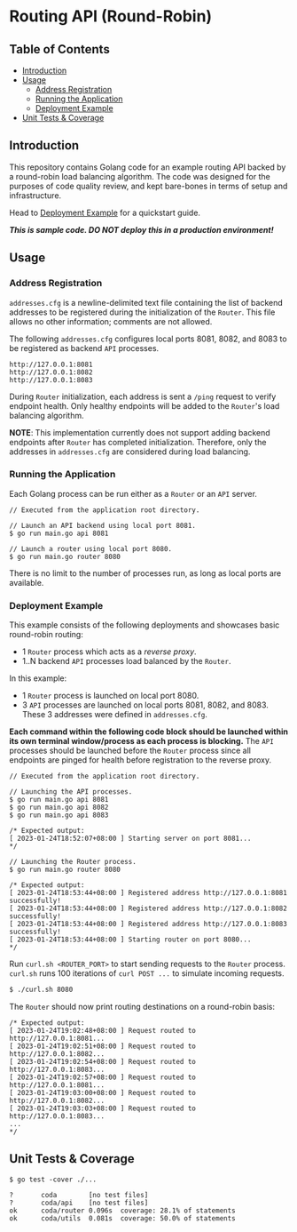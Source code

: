 # Routing API (Round-Robin)

## Table of Contents
- [Introduction](#introduction)
- [Usage](#usage)
    - [Address Registration](#address-registration)
    - [Running the Application](#running-the-application)
    - [Deployment Example](#deployment-example)
- [Unit Tests & Coverage](#unit-tests--coverage)

## Introduction

This repository contains Golang code for an example routing API backed by a round-robin load balancing algorithm. The code was designed for the purposes of code quality review, and kept bare-bones in terms of setup and infrastructure.

Head to [Deployment Example](#deployment-example) for a quickstart guide.

_**This is sample code. DO NOT deploy this in a production environment!**_

## Usage

### Address Registration

`addresses.cfg` is a newline-delimited text file containing the list of backend addresses to be registered during the initialization of the `Router`. This file allows no other information; comments are not allowed.

The following `addresses.cfg` configures local ports 8081, 8082, and 8083 to be registered as backend `API` processes.
```
http://127.0.0.1:8081
http://127.0.0.1:8082
http://127.0.0.1:8083
```

During `Router` initialization, each address is sent a `/ping` request to verify endpoint health. Only healthy endpoints will be added to the `Router`'s load balancing algorithm.

**NOTE**: This implementation currently does not support adding backend endpoints after `Router` has completed initialization. Therefore, only the addresses in `addresses.cfg` are considered during load balancing.

### Running the Application

Each Golang process can be run either as a `Router` or an `API` server.

```golang
// Executed from the application root directory.

// Launch an API backend using local port 8081.
$ go run main.go api 8081

// Launch a router using local port 8080.
$ go run main.go router 8080
```

There is no limit to the number of processes run, as long as local ports are available.

### Deployment Example

This example consists of the following deployments and showcases basic round-robin routing:
- 1 `Router` process which acts as a _reverse proxy_.
- 1..N backend `API` processes load balanced by the `Router`.

In this example: 
- 1 `Router` process is launched on local port 8080.
- 3 `API` processes are launched on local ports 8081, 8082, and 8083. These 3 addresses were defined in `addresses.cfg`.

**Each command within the following code block should be launched within its own terminal window/process as each process is blocking.** The `API` processes should be launched before the `Router` process since all endpoints are pinged for health before registration to the reverse proxy.

```golang
// Executed from the application root directory.

// Launching the API processes.
$ go run main.go api 8081
$ go run main.go api 8082
$ go run main.go api 8083

/* Expected output:
[ 2023-01-24T18:52:07+08:00 ] Starting server on port 8081...
*/

// Launching the Router process.
$ go run main.go router 8080

/* Expected output:
[ 2023-01-24T18:53:44+08:00 ] Registered address http://127.0.0.1:8081 successfully!
[ 2023-01-24T18:53:44+08:00 ] Registered address http://127.0.0.1:8082 successfully!
[ 2023-01-24T18:53:44+08:00 ] Registered address http://127.0.0.1:8083 successfully!
[ 2023-01-24T18:53:44+08:00 ] Starting router on port 8080...
*/
```

Run `curl.sh <ROUTER_PORT>` to start sending requests to the `Router` process.
`curl.sh` runs 100 iterations of `curl POST ...` to simulate incoming requests.

```bash
$ ./curl.sh 8080
```

The `Router` should now print routing destinations on a round-robin basis:
```golang
/* Expected output:
[ 2023-01-24T19:02:48+08:00 ] Request routed to http://127.0.0.1:8081...
[ 2023-01-24T19:02:51+08:00 ] Request routed to http://127.0.0.1:8082...
[ 2023-01-24T19:02:54+08:00 ] Request routed to http://127.0.0.1:8083...
[ 2023-01-24T19:02:57+08:00 ] Request routed to http://127.0.0.1:8081...
[ 2023-01-24T19:03:00+08:00 ] Request routed to http://127.0.0.1:8082...
[ 2023-01-24T19:03:03+08:00 ] Request routed to http://127.0.0.1:8083...
...
*/
```

## Unit Tests & Coverage

```golang
$ go test -cover ./...

?   	coda		[no test files]
?   	coda/api	[no test files]
ok  	coda/router	0.096s	coverage: 28.1% of statements
ok  	coda/utils	0.081s	coverage: 50.0% of statements
```

